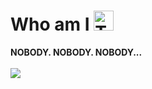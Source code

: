 ### <h1>Who am I <img alt="Thinking Hard" width="32" src="https://acegif.com/wp-content/gif/thinking-emoji-30.gif">
<b>
NOBODY. NOBODY. NOBODY...
<b>
<br>

<br>
<a href="https://t.me/index_zero/"><img src="https://img.shields.io/badge/Telegram-index__zero-blueviolet"></a>
<br>


<!--
**IndexZeroZzz/IndexZeroZzz** is a ✨ _special_ ✨ repository because its `README.md` (this file) appears on your GitHub profile.

Here are some ideas to get you started:

- 🔭 I’m currently working on ...
- 🌱 I’m currently learning ...
- 👯 I’m looking to collaborate on ...
- 🤔 I’m looking for help with ...
- 💬 Ask me about ...
- 📫 How to reach me: ...
- 😄 Pronouns: ...
- ⚡ Fun fact: ...
-->
